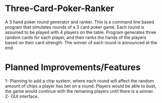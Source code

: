 # Three-Card-Poker-Ranker
A 3 hand poker round generator and ranker. This is a command line based program that simulates rounds of a 3 card poker game. Each round is assumed to be played with 4 players on the table. Program generates three random cards for each player, and then ranks the hands of the players based on their card strength. The winner of each round is announced at the end.

# Planned Improvements/Features
1- Planning to add a chip system, where each round will affect the random amount of chips a player has bet on a round. Players would be able to bust, the game would continue with the remaning players until there is a winner.<br>
2- GUI interface.
